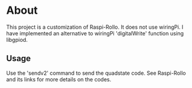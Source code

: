 # About

This project is a customization of Raspi-Rollo[](https://github.com/bjwelker/Raspi-Rollo).
It does not use wiringPi.
I have implemented an alternative to wiringPi 'digitalWrite' function using libgpiod. 

## Usage

Use the 'sendv2' command to send the quadstate code. 
See Raspi-Rollo and its links for more details on the codes.

